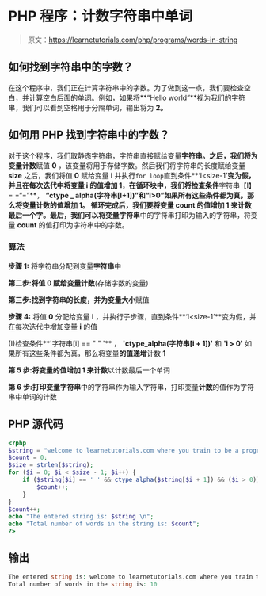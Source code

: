 # PHP 程序：计数字符串中单词

> 原文：<https://learnetutorials.com/php/programs/words-in-string>

## 如何找到字符串中的字数？

在这个程序中，我们正在计算字符串中的字数。为了做到这一点，我们要检查空白，并计算空白后面的单词。例如，如果将**“Hello world”**视为我们的字符串，我们可以看到空格用于分隔单词，输出将为 **2。**

## 如何用 PHP 找到字符串中的字数？

对于这个程序，我们取静态字符串，字符串直接赋给变量**字符串。**之后，我们将为变量**计数**赋值 **0** ，该变量将用于存储字数。然后我们将字符串的长度赋给变量 **size** 之后，我们将值 **0** 赋给变量 **i** 并执行`for loop`直到条件**‘I<size-1’**变为假，并且在每次迭代中将变量 **i** 的值增加 1，在循环块中，我们将检查条件**字符串【I】= =“=”**， **“ctype _ alpha(字符串[I+1])”**和**“I>0”**如果所有这些条件都为真，那么将变量计数的值增加 **1。** 循环完成后，我们要将变量 **count** 的值增加 **1** 来计数最后一个字。最后，我们可以将变量**字符串**中的字符串打印为输入的字符串，将变量 **count** 的值打印为字符串中的字数。

### 算法

**步骤 1:** 将字符串分配到变量**字符串**中

**第二步:**将值 **0** 赋给变量**计数**(存储字数的变量)

**第三步:**找到字符串的长度，并为变量**大小**赋值

**步骤 4:** 将值 **0** 分配给变量 **i** ，并执行子步骤，直到条件**‘I<size-1’**变为假，并在每次迭代中增加变量 **i** 的值

(I)检查条件**'字符串[i] == " " '** ， **'ctype_alpha(字符串[i + 1])'** 和 **'i > 0'** 如果所有这些条件都为真，那么将变量**的值递增**计数 **1**

**第 5 步:**将变量**的值增加 **1** 来计数**以计数最后一个单词

**第 6 步:**打印变量**字符串**中的字符串作为输入字符串，打印变量**计数**的值作为字符串中单词的计数

## PHP 源代码

```php
<?php
$string = "welcome to learnetutorials.com where you train to be a programmer";
$count = 0;
$size = strlen($string);
for ($i = 0; $i < $size - 1; $i++) {
    if ($string[$i] == ' ' && ctype_alpha($string[$i + 1]) && ($i > 0)) {
        $count++;
    }
}
$count++;
echo "The entered string is: $string \n";
echo "Total number of words in the string is: $count";
?>

```

## 输出

```php
The entered string is: welcome to learnetutorials.com where you train to be a programmer
Total number of words in the string is: 10
```
